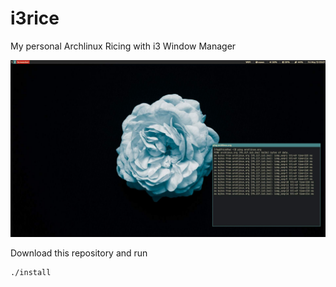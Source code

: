 # i3rice

My personal Archlinux Ricing with i3 Window Manager

![Alt text](screenshot.jpg)

Download this repository and run

```shell
./install
```
